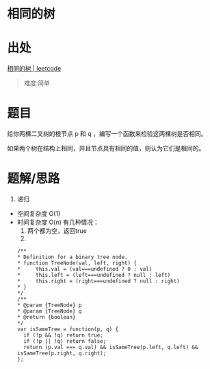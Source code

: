 # 相同的树

# 出处

[相同的树 | leetcode](https://leetcode-cn.com/problems/same-tree/)

> 难度:简单

# 题目

给你两棵二叉树的根节点 p 和 q ，编写一个函数来检验这两棵树是否相同。

如果两个树在结构上相同，并且节点具有相同的值，则认为它们是相同的。

# 题解/思路

1. 递归

- 空间复杂度 O(1)
- 时间复杂度 O(n)
  有几种情况： 
  1. 两个都为空，返回true
  2. 
  ```
  /**
  * Definition for a binary tree node.
  * function TreeNode(val, left, right) {
  *     this.val = (val===undefined ? 0 : val)
  *     this.left = (left===undefined ? null : left)
  *     this.right = (right===undefined ? null : right)
  * }
  */
  /**
  * @param {TreeNode} p
  * @param {TreeNode} q
  * @return {boolean}
  */
  var isSameTree = function(p, q) {
    if (!p && !q) return true;
    if (!p || !q) return false;
    return (p.val === q.val) && isSameTree(p.left, q.left) && isSameTree(p.right, q.right);
  };
  ```

